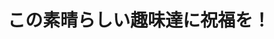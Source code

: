 ---
title: 'この素晴らしい趣味達に祝福を！'
photo: '/images/photoKonosyumi.jpg'
logo: '/images/newExperience.png'
textup: '我らが趣味の展示と研究（音ゲー、ボカロ、ミリタリー、麻雀、文具）を持って白き世界を覆さん！エクスプ□ージョン'
building: '高校教室棟'
floor: '2' 
location: '3-C'
categoly: '2'
---